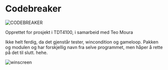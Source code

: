 # Codebreaker

![CODEBREAKER](https://user-images.githubusercontent.com/97731056/222205521-56c36103-31a9-41ef-9805-30af9ebc14c0.png)

Opprettet for prosjekt i TDT4100, i samarbeid med Teo Moura

Ikke helt ferdig, da det gjenstår tester, wincondition og gameloop. Pakken og modulen og har forskjellig navn fra selve programmet, men håper å rette på det til slutt. hehe.


![winscreen](https://user-images.githubusercontent.com/97731056/222205512-f4cc6d5b-af1c-4d3d-8ce3-1acea7cb526a.png)



